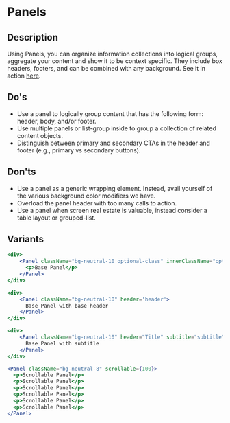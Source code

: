 # Panels

## Description

Using Panels, you can organize information collections into logical groups, aggregate your content and show it to be context specific. They include box headers, footers, and can be combined with any background. See it in action [here](https://pui-pivots.cfapps.io/).

## Do's

- Use a panel to logically group content that has the following form: header, body, and/or footer.
- Use multiple panels or list-group inside to group a collection of related content objects.
- Distinguish between primary and secondary CTAs in the header and footer (e.g., primary vs secondary buttons).

## Don'ts

- Use a panel as a generic wrapping element. Instead, avail yourself of the various background color modifiers we have.
- Overload the panel header with too many calls to action.
- Use a panel when screen real estate is valuable, instead consider a table layout or grouped-list.

## Variants

```jsx
<div>
    <Panel className="bg-neutral-10 optional-class" innerClassName="opt-inner-class">
      <p>Base Panel</p>
    </Panel>
</div>
```

```jsx
<div>
    <Panel className="bg-neutral-10" header='header'>
      Base Panel with base header
    </Panel>
</div>
```

```jsx
<div>
    <Panel className="bg-neutral-10" header="Title" subtitle="subtitle">
      Base Panel with subtitle
    </Panel>
</div>
```

```jsx
<Panel className="bg-neutral-8" scrollable={100}>
  <p>Scrollable Panel</p>
  <p>Scrollable Panel</p>
  <p>Scrollable Panel</p>
  <p>Scrollable Panel</p>
  <p>Scrollable Panel</p>
  <p>Scrollable Panel</p>
</Panel>
```
